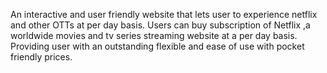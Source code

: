 An interactive and user friendly website that lets user to experience netflix and other OTTs at per day basis. Users can buy subscription of Netflix ,a worldwide movies and tv series streaming website at a per day basis. Providing user with an outstanding flexible and ease of use with pocket friendly prices.
